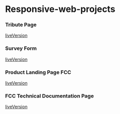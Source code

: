 # Responsive-web-projects

### Tribute Page

[liveVersion](https://soyrenzo.github.io/TimelineMaradona/)

### Survey Form

[liveVersion](https://codepen.io/soyrenzo/full/LYbxZKL)

### Product Landing Page FCC

[liveVersion](https://codepen.io/soyrenzo/full/yLVgqoG)

### FCC Technical Documentation Page

[liveVersion](https://codepen.io/soyrenzo/full/WNojVVB)
